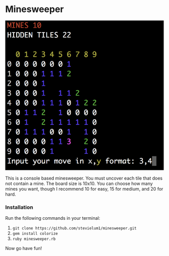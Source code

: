 # Minesweeper

![minesweeper](/docs/minesweeper.png)

This is a console based minesweeper. You must uncover each tile that does not contain a mine. The board size is 10x10. You can choose how many mines you want, though I recommend 10 for easy, 15 for medium, and 20 for hard.

### Installation
Run the following commands in your terminal:
1. `git clone https://github.com/stevielum1/minesweeper.git`
2. `gem install colorize`
3. `ruby minesweeper.rb`

Now go have fun!